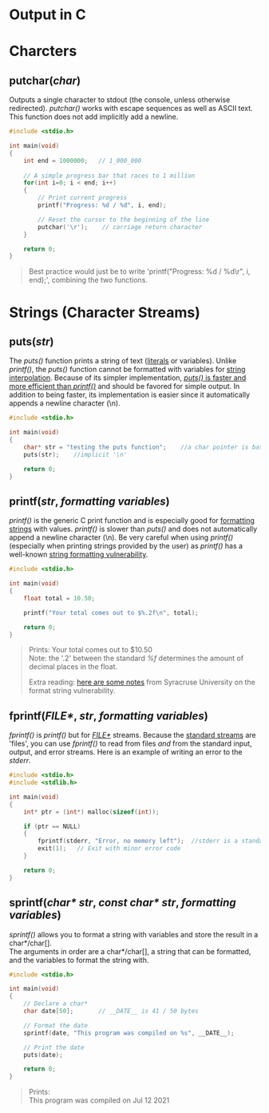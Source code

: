 # Output in C

# Charcters

## putchar(__*char*__)
Outputs a single character to stdout (the console, unless otherwise redirected). _putchar()_ works with escape sequences as well as ASCII text. <br />
This function does not add implicitly add a newline.
```C
#include <stdio.h>

int main(void)
{
    int end = 1000000;   // 1_000_000
    
    // A simple progress bar that races to 1 million
    for(int i=0; i < end; i++)
    {
        // Print current progress
        printf("Progress: %d / %d", i, end);

        // Reset the cursor to the beginning of the line
        putchar('\r');    // carriage return character
    }

    return 0;
}
```
> Best practice would just be to write 'printf("Progress: %d / %d\r", i, end);', combining the two functions.

# Strings (Character Streams)

## puts(__*str*__)
The _puts()_ function prints a string of text ([literals](https://thabo-ambrose.medium.com/what-is-a-literal-in-computer-programming-560eace90b5b) or variables).
Unlike _printf()_, the _puts()_ function cannot be formatted with variables for [string interpolation](https://en.wikipedia.org/wiki/String_interpolation). 
Because of its simpler implementation, [_puts()_ is faster and more efficient than _printf()_](https://www.quora.com/What-is-the-difference-between-puts-and-printf) and should be favored for simple output. In addition to being faster, its implementation is easier since it automatically appends a newline character (\n).
```C
#include <stdio.h>

int main(void)
{
    char* str = "testing the puts function";    //a char pointer is basically a read-only string
    puts(str);    //implicit '\n'

    return 0;
}
```

## printf(__*str*__, __*formatting variables*__)
_printf()_ is the generic C print function and is especially good for [formatting strings](https://github.com/EthanC2/Notes-and-Writeups/blob/main/C/Data%20Types/Formatting%20Input%20and%20Output.md) with values.
_printf()_ is slower than _puts()_ and does not automatically append a newline character (\n). Be very careful when using _printf()_ (especially when printing
strings provided by the user) as _printf()_ has a well-known [string formatting vulnerability](https://owasp.org/www-community/attacks/Format_string_attack).
```C
#include <stdio.h>

int main(void)
{
    float total = 10.50;

    printf("Your total comes out to $%.2f\n", total);  

    return 0;
}
```
> Prints: Your total comes out to $10.50 <br />
> Note: the '.2' between the standard _%f_ determines the amount of decimal places in the float. <br />
> 
> Extra reading: [here are some notes](https://web.ecs.syr.edu/~wedu/Teaching/cis643/LectureNotes_New/Format_String.pdf) from Syracruse University on the format string vulnerability. <br />

## fprintf(__*FILE\**__, __*str*__, __*formatting variables*__)
_fprintf()_ is _printf()_ but for [_FILE*_](https://www.geeksforgeeks.org/data-type-file-c/) streams. Because the [standard streams](https://www.gnu.org/software/libc/manual/html_node/Standard-Streams.html) are 'files', you can use _fprintf()_ to read from files _and_ from the standard input, output, and error streams. Here is an example of writing an error to the _stderr_.

```C
#include <stdio.h>
#include <stdlib.h>

int main(void)
{
    int* ptr = (int*) malloc(sizeof(int));

    if (ptr == NULL)
    {
        fprintf(stderr, "Error, no memory left");  //stderr is a standard FILE* stream
        exit(1);   // Exit with minor error code
    }

    return 0;
}
```

## sprintf(__*char\* str*__, __*const char\* str*__, __*formatting variables*__)
_sprintf()_ allows you to format a string with variables and store the result in a char*/char\[\]. <br />
The arguments in order are a char*/char\[\], a string that can be formatted, and the variables to format the string with.

```C
#include <stdio.h>

int main(void)
{
    // Declare a char*
    char date[50];       // __DATE__ is 41 / 50 bytes

    // Format the date
    sprintf(date, "This program was compiled on %s", __DATE__);

    // Print the date
    puts(date);

    return 0;
}
```
> Prints: <br />
> This program was compiled on Jul 12 2021
